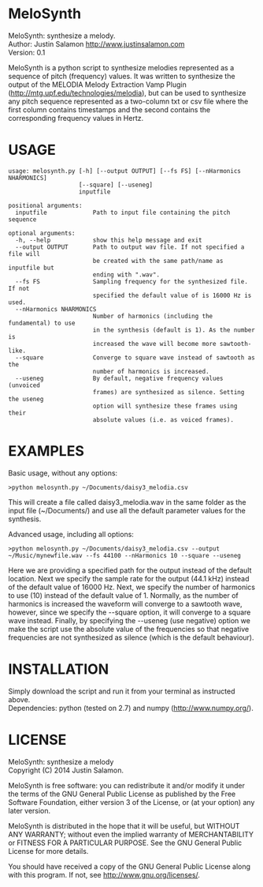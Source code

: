 MeloSynth
=========

MeloSynth: synthesize a melody. <br/>
Author: Justin Salamon <http://www.justinsalamon.com> <br/>
Version: 0.1

MeloSynth is a python script to synthesize melodies represented as a sequence of
pitch (frequency) values. It was written to synthesize the output of the
MELODIA Melody Extraction Vamp Plugin (<http://mtg.upf.edu/technologies/melodia>),
but can be used to synthesize any pitch sequence represented as a two-column txt
or csv file where the first column contains timestamps and the second contains
the corresponding frequency values in Hertz.

USAGE
=====
```
usage: melosynth.py [-h] [--output OUTPUT] [--fs FS] [--nHarmonics NHARMONICS]
                    [--square] [--useneg]
                    inputfile

positional arguments:
  inputfile             Path to input file containing the pitch sequence

optional arguments:
  -h, --help            show this help message and exit
  --output OUTPUT       Path to output wav file. If not specified a file will
                        be created with the same path/name as inputfile but
                        ending with ".wav".
  --fs FS               Sampling frequency for the synthesized file. If not
                        specified the default value of is 16000 Hz is used.
  --nHarmonics NHARMONICS
                        Number of harmonics (including the fundamental) to use
                        in the synthesis (default is 1). As the number is
                        increased the wave will become more sawtooth-like.
  --square              Converge to square wave instead of sawtooth as the
                        number of harmonics is increased.
  --useneg              By default, negative frequency values (unvoiced
                        frames) are synthesized as silence. Setting the useneg
                        option will synthesize these frames using their
                        absolute values (i.e. as voiced frames).
```

EXAMPLES
========

Basic usage, without any options:
```
>python melosynth.py ~/Documents/daisy3_melodia.csv
```

This will create a file called daisy3_melodia.wav in the same folder as the
input file (~/Documents/) and use all the default parameter values for the
synthesis.

Advanced usage, including all options:
```
>python melosynth.py ~/Documents/daisy3_melodia.csv --output ~/Music/mynewfile.wav --fs 44100 --nHarmonics 10 --square --useneg
```

Here we are providing a specified path for the output instead of the default
location. Next we specify the sample rate for the output (44.1 kHz) instead of
the default value of 16000 Hz. Next, we specify the number of harmonics to use
(10) instead of the default value of 1. Normally, as the number of harmonics is
increased the waveform will converge to a sawtooth wave, however, since we
specify the --square option, it will converge to a square wave instead. Finally,
by specifying the --useneg (use negative) option we make the script use the
absolute value of the frequencies so that negative frequencies are not
synthesized as silence (which is the default behaviour).

INSTALLATION
============
Simply download the script and run it from your terminal as instructed above. <br/>
Dependencies: python (tested on 2.7) and numpy (<http://www.numpy.org/>).

LICENSE
=======

MeloSynth: synthesize a melody <br/>
Copyright (C) 2014 Justin Salamon.

MeloSynth is free software: you can redistribute it and/or modify it under the
terms of the GNU General Public License as published by the Free Software
Foundation, either version 3 of the License, or (at your option) any later
version.

MeloSynth is distributed in the hope that it will be useful, but WITHOUT ANY
WARRANTY; without even the implied warranty of MERCHANTABILITY or FITNESS FOR A
PARTICULAR PURPOSE.  See the GNU General Public License for more details.

You should have received a copy of the GNU General Public License along with
this program. If not, see <http://www.gnu.org/licenses/>.
